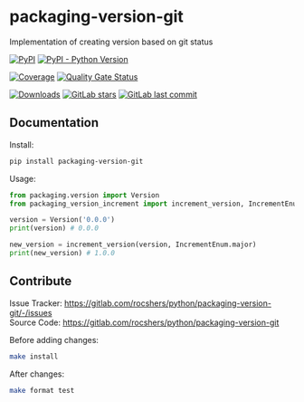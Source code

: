 # packaging-version-git

Implementation of creating version based on git status

[![PyPI](https://img.shields.io/pypi/v/packaging-version-git)](https://pypi.org/project/packaging-version-git/)
[![PyPI - Python Version](https://img.shields.io/pypi/pyversions/packaging-version-git)](https://pypi.org/project/packaging-version-git/)

[![Coverage](https://sonarcloud.io/api/project_badges/measure?project=rocshers_packaging-version-git&metric=coverage)](https://sonarcloud.io/summary/new_code?id=rocshers_packaging-version-git)
[![Quality Gate Status](https://sonarcloud.io/api/project_badges/measure?project=rocshers_packaging-version-git&metric=alert_status)](https://sonarcloud.io/summary/new_code?id=rocshers_packaging-version-git)

[![Downloads](https://static.pepy.tech/badge/packaging-version-git)](https://pepy.tech/project/packaging-version-git)
[![GitLab stars](https://img.shields.io/gitlab/stars/rocshers/python/packaging-version-git)](https://gitlab.com/rocshers/python/packaging-version-git)
[![GitLab last commit](https://img.shields.io/gitlab/last-commit/rocshers/python/packaging-version-git)](https://gitlab.com/rocshers/python/packaging-version-git)

## Documentation

Install:

```bash
pip install packaging-version-git
```

Usage:

```python
from packaging.version import Version
from packaging_version_increment import increment_version, IncrementEnum

version = Version('0.0.0')
print(version) # 0.0.0

new_version = increment_version(version, IncrementEnum.major)
print(new_version) # 1.0.0
```

## Contribute

Issue Tracker: <https://gitlab.com/rocshers/python/packaging-version-git/-/issues>  
Source Code: <https://gitlab.com/rocshers/python/packaging-version-git>

Before adding changes:

```bash
make install
```

After changes:

```bash
make format test
```
